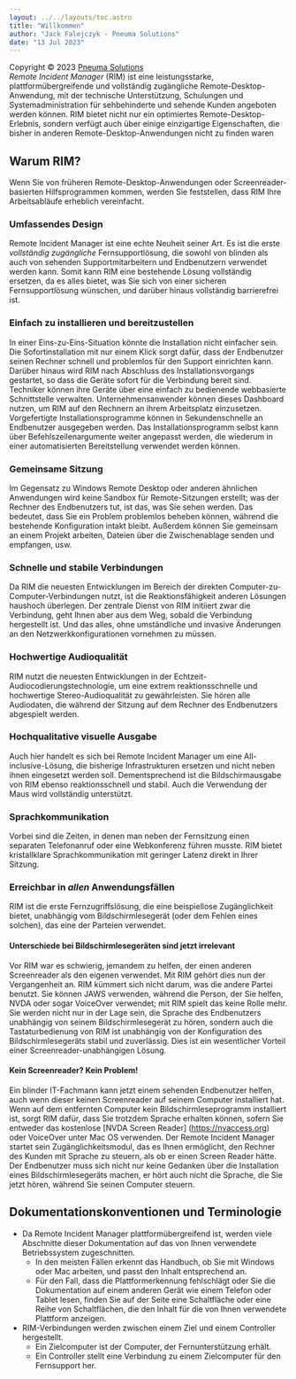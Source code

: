 ```yaml
---
layout: ../../layouts/toc.astro
title: "Willkommen"
author: "Jack Falejczyk - Pneuma Solutions"
date: "13 Jul 2023"
---
```

Copyright © 2023 [Pneuma Solutions](https://www.pneumasolutions.com)  
*Remote Incident Manager* (RIM) ist eine leistungsstarke, plattformübergreifende und vollständig zugängliche Remote-Desktop-Anwendung, mit der technische Unterstützung, Schulungen und Systemadministration für sehbehinderte und sehende Kunden angeboten werden können. RIM bietet nicht nur ein optimiertes Remote-Desktop-Erlebnis, sondern verfügt auch über einige einzigartige Eigenschaften, die bisher in anderen Remote-Desktop-Anwendungen nicht zu finden waren
## Warum RIM?
Wenn Sie von früheren Remote-Desktop-Anwendungen oder Screenreader-basierten Hilfsprogrammen kommen, werden Sie feststellen, dass RIM Ihre Arbeitsabläufe erheblich vereinfacht.
### Umfassendes Design
Remote Incident Manager ist eine echte Neuheit seiner Art. Es ist die erste *vollständig zugängliche* Fernsupportlösung, die sowohl von blinden als auch von sehenden Supportmitarbeitern und Endbenutzern verwendet werden kann. Somit kann RIM eine bestehende Lösung vollständig ersetzen, da es alles bietet, was Sie sich von einer sicheren Fernsupportlösung wünschen, und darüber hinaus vollständig barrierefrei ist.
### Einfach zu installieren und bereitzustellen
In einer Eins-zu-Eins-Situation könnte die Installation nicht einfacher sein. Die Sofortinstallation mit nur einem Klick sorgt dafür, dass der Endbenutzer seinen Rechner schnell und problemlos für den Support einrichten kann. Darüber hinaus wird RIM nach Abschluss des Installationsvorgangs gestartet, so dass die Geräte sofort für die Verbindung bereit sind.
Techniker können ihre Geräte über eine einfach zu bedienende webbasierte Schnittstelle verwalten. Unternehmensanwender können dieses Dashboard nutzen, um RIM auf den Rechnern an ihrem Arbeitsplatz einzusetzen. Vorgefertigte Installationsprogramme können in Sekundenschnelle an Endbenutzer ausgegeben werden. Das Installationsprogramm selbst kann über Befehlszeilenargumente weiter angepasst werden, die wiederum in einer automatisierten Bereitstellung verwendet werden können.
### Gemeinsame Sitzung
Im Gegensatz zu Windows Remote Desktop oder anderen ähnlichen Anwendungen wird keine Sandbox für Remote-Sitzungen erstellt; was der Rechner des Endbenutzers tut, ist das, was Sie sehen werden. Das bedeutet, dass Sie ein Problem problemlos beheben können, während die bestehende Konfiguration intakt bleibt. Außerdem können Sie gemeinsam an einem Projekt arbeiten, Dateien über die Zwischenablage senden und empfangen, usw.
### Schnelle und stabile Verbindungen
Da RIM die neuesten Entwicklungen im Bereich der direkten Computer-zu-Computer-Verbindungen nutzt, ist die Reaktionsfähigkeit anderen Lösungen haushoch überlegen. Der zentrale Dienst von RIM initiiert zwar die Verbindung, geht Ihnen aber aus dem Weg, sobald die Verbindung hergestellt ist. Und das alles, ohne umständliche und invasive Änderungen an den Netzwerkkonfigurationen vornehmen zu müssen.
### Hochwertige Audioqualität
RIM nutzt die neuesten Entwicklungen in der Echtzeit-Audiocodierungstechnologie, um eine extrem reaktionsschnelle und hochwertige Stereo-Audioqualität zu gewährleisten. Sie hören alle Audiodaten, die während der Sitzung auf dem Rechner des Endbenutzers abgespielt werden.
### Hochqualitative visuelle Ausgabe
Auch hier handelt es sich bei Remote Incident Manager um eine All-inclusive-Lösung, die bisherige Infrastrukturen ersetzen und nicht neben ihnen eingesetzt werden soll. Dementsprechend ist die Bildschirmausgabe von RIM ebenso reaktionsschnell und stabil. Auch die Verwendung der Maus wird vollständig unterstützt.
### Sprachkommunikation
Vorbei sind die Zeiten, in denen man neben der Fernsitzung einen separaten Telefonanruf oder eine Webkonferenz führen musste. RIM bietet kristallklare Sprachkommunikation mit geringer Latenz direkt in Ihrer Sitzung.
### Erreichbar in *allen* Anwendungsfällen
RIM ist die erste Fernzugriffslösung, die eine beispiellose Zugänglichkeit bietet, unabhängig vom Bildschirmlesegerät (oder dem Fehlen eines solchen), das eine der Parteien verwendet.
#### Unterschiede bei Bildschirmlesegeräten sind jetzt irrelevant
Vor RIM war es schwierig, jemandem zu helfen, der einen anderen Screenreader als den eigenen verwendet. Mit RIM gehört dies nun der Vergangenheit an. RIM kümmert sich nicht darum, was die andere Partei benutzt. Sie können JAWS verwenden, während die Person, der Sie helfen, NVDA oder sogar VoiceOver verwendet; mit RIM spielt das keine Rolle mehr. Sie werden nicht nur in der Lage sein, die Sprache des Endbenutzers unabhängig von seinem Bildschirmlesegerät zu hören, sondern auch die Tastaturbedienung von RIM ist unabhängig von der Konfiguration des Bildschirmlesegeräts stabil und zuverlässig. Dies ist ein wesentlicher Vorteil einer Screenreader-unabhängigen Lösung.
#### Kein Screenreader? Kein Problem!
Ein blinder IT-Fachmann kann jetzt einem sehenden Endbenutzer helfen, auch wenn dieser keinen Screenreader auf seinem Computer installiert hat. Wenn auf dem entfernten Computer kein Bildschirmleseprogramm installiert ist, sorgt RIM dafür, dass Sie trotzdem Sprache erhalten können, sofern Sie entweder das kostenlose [NVDA Screen Reader] (https://nvaccess.org) oder VoiceOver unter Mac OS verwenden. Der Remote Incident Manager startet sein Zugänglichkeitsmodul, das es Ihnen ermöglicht, den Rechner des Kunden mit Sprache zu steuern, als ob er einen Screen Reader hätte. Der Endbenutzer muss sich nicht nur keine Gedanken über die Installation eines Bildschirmlesegeräts machen, er hört auch nicht die Sprache, die Sie jetzt hören, während Sie seinen Computer steuern.
## Dokumentationskonventionen und Terminologie
* Da Remote Incident Manager plattformübergreifend ist, werden viele Abschnitte dieser Dokumentation auf das von Ihnen verwendete Betriebssystem zugeschnitten.
    * In den meisten Fällen erkennt das Handbuch, ob Sie mit Windows oder Mac arbeiten, und passt den Inhalt entsprechend an.
    * Für den Fall, dass die Plattformerkennung fehlschlägt oder Sie die Dokumentation auf einem anderen Gerät wie einem Telefon oder Tablet lesen, finden Sie auf der Seite eine Schaltfläche oder eine Reihe von Schaltflächen, die den Inhalt für die von Ihnen verwendete Plattform anzeigen.
* RIM-Verbindungen werden zwischen einem Ziel und einem Controller hergestellt.
    * Ein Zielcomputer ist der Computer, der Fernunterstützung erhält.
    * Ein Controller stellt eine Verbindung zu einem Zielcomputer für den Fernsupport her.
<!-- end -->